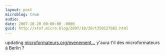 ```yaml
---
layout: post
microblog: true
audio: 
date: 2007-10-20 00:00:00 -0000
guid: http://xtof.micro.blog/2007/10/20/t350127082.html
---
```

updating [microformateurs.org/evenement...](http://microformateurs.org/evenements/) y'aura t'il des microformateurs à Berlin ?

